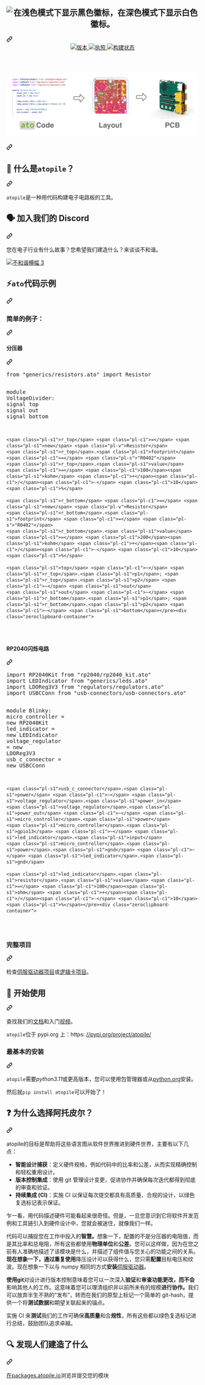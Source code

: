 <div class="Box-sc-g0xbh4-0 bJMeLZ js-snippet-clipboard-copy-unpositioned" data-hpc="true"><article class="markdown-body entry-content container-lg" itemprop="text"><div class="markdown-heading" dir="auto"><h1 align="center" tabindex="-1" class="heading-element" dir="auto">
    <themed-picture data-catalyst-inline="true" data-catalyst=""><picture>
    <source media="(prefers-color-scheme: dark)" srcset="https://github.com/atopile/atopile/assets/9785003/00f19584-18a2-4b5f-9ce4-1248798974dd">
    <source media="(prefers-color-scheme: light)">
    <img alt="在浅色模式下显示黑色徽标，在深色模式下显示白色徽标。" src="https://github.com/atopile/atopile/assets/9785003/d38941c1-d7c1-42e6-9b94-a62a0996bc19" style="visibility:visible;max-width:100%;">
    </picture></themed-picture>
</h1><a id="user-content---------------------" class="anchor-element" aria-label="永久链接：" href="#--------------------"><svg class="octicon octicon-link" viewBox="0 0 16 16" version="1.1" width="16" height="16" aria-hidden="true"><path d="m7.775 3.275 1.25-1.25a3.5 3.5 0 1 1 4.95 4.95l-2.5 2.5a3.5 3.5 0 0 1-4.95 0 .751.751 0 0 1 .018-1.042.751.751 0 0 1 1.042-.018 1.998 1.998 0 0 0 2.83 0l2.5-2.5a2.002 2.002 0 0 0-2.83-2.83l-1.25 1.25a.751.751 0 0 1-1.042-.018.751.751 0 0 1-.018-1.042Zm-4.69 9.64a1.998 1.998 0 0 0 2.83 0l1.25-1.25a.751.751 0 0 1 1.042.018.751.751 0 0 1 .018 1.042l-1.25 1.25a3.5 3.5 0 1 1-4.95-4.95l2.5-2.5a3.5 3.5 0 0 1 4.95 0 .751.751 0 0 1-.018 1.042.751.751 0 0 1-1.042.018 1.998 1.998 0 0 0-2.83 0l-2.5 2.5a1.998 1.998 0 0 0 0 2.83Z"></path></svg></a></div>
<div align="center" dir="auto">
    <a href="#">
        <img src="https://camo.githubusercontent.com/db5a78ad25480e339016935f19a974171e92d0b338def39bb47dc6ee6b2e1181/68747470733a2f2f696d672e736869656c64732e696f2f707970692f762f61746f70696c652e737667" alt="版本" data-canonical-src="https://img.shields.io/pypi/v/atopile.svg" style="max-width: 100%;">
    </a>
    <a href="#">
        <img src="https://camo.githubusercontent.com/0a22d9277af767b9d50257eb03ebf9b6f38214e77033f2090d93fa3c9f9252b1/68747470733a2f2f696d672e736869656c64732e696f2f6769746875622f6c6963656e73652f61746f70696c652f61746f70696c652e737667" alt="执照" data-canonical-src="https://img.shields.io/github/license/atopile/atopile.svg" style="max-width: 100%;">
    </a>
    <a href="#">
        <img src="https://github.com/atopile/atopile/actions/workflows/ci.yml/badge.svg" alt="构建状态" style="max-width: 100%;">
    </a>
</div>
<div class="markdown-heading" dir="auto"><h1 align="center" tabindex="-1" class="heading-element" dir="auto">
    <br>
        <a target="_blank" rel="noopener noreferrer" href="https://github.com/atopile/atopile/blob/main/docs/assets/images/code-layout-pcb.png"><img src="https://github.com/atopile/atopile/raw/main/docs/assets/images/code-layout-pcb.png" alt="徽标 atopile" title="徽标 atopile" style="max-width: 100%;"></a>
    <br>
</h1><a id="user-content-----------------" class="anchor-element" aria-label="永久链接：" href="#----------------"><svg class="octicon octicon-link" viewBox="0 0 16 16" version="1.1" width="16" height="16" aria-hidden="true"><path d="m7.775 3.275 1.25-1.25a3.5 3.5 0 1 1 4.95 4.95l-2.5 2.5a3.5 3.5 0 0 1-4.95 0 .751.751 0 0 1 .018-1.042.751.751 0 0 1 1.042-.018 1.998 1.998 0 0 0 2.83 0l2.5-2.5a2.002 2.002 0 0 0-2.83-2.83l-1.25 1.25a.751.751 0 0 1-1.042-.018.751.751 0 0 1-.018-1.042Zm-4.69 9.64a1.998 1.998 0 0 0 2.83 0l1.25-1.25a.751.751 0 0 1 1.042.018.751.751 0 0 1 .018 1.042l-1.25 1.25a3.5 3.5 0 1 1-4.95-4.95l2.5-2.5a3.5 3.5 0 0 1 4.95 0 .751.751 0 0 1-.018 1.042.751.751 0 0 1-1.042.018 1.998 1.998 0 0 0-2.83 0l-2.5 2.5a1.998 1.998 0 0 0 0 2.83Z"></path></svg></a></div>
<div class="markdown-heading" dir="auto"><h2 tabindex="-1" class="heading-element" dir="auto"><font style="vertical-align: inherit;"><font style="vertical-align: inherit;">📖 什么是</font></font><code>atopile</code><font style="vertical-align: inherit;"><font style="vertical-align: inherit;">？</font></font></h2><a id="user-content--what-is-atopile" class="anchor-element" aria-label="永久链接： 📖 什么是 atopile？" href="#-what-is-atopile"><svg class="octicon octicon-link" viewBox="0 0 16 16" version="1.1" width="16" height="16" aria-hidden="true"><path d="m7.775 3.275 1.25-1.25a3.5 3.5 0 1 1 4.95 4.95l-2.5 2.5a3.5 3.5 0 0 1-4.95 0 .751.751 0 0 1 .018-1.042.751.751 0 0 1 1.042-.018 1.998 1.998 0 0 0 2.83 0l2.5-2.5a2.002 2.002 0 0 0-2.83-2.83l-1.25 1.25a.751.751 0 0 1-1.042-.018.751.751 0 0 1-.018-1.042Zm-4.69 9.64a1.998 1.998 0 0 0 2.83 0l1.25-1.25a.751.751 0 0 1 1.042.018.751.751 0 0 1 .018 1.042l-1.25 1.25a3.5 3.5 0 1 1-4.95-4.95l2.5-2.5a3.5 3.5 0 0 1 4.95 0 .751.751 0 0 1-.018 1.042.751.751 0 0 1-1.042.018 1.998 1.998 0 0 0-2.83 0l-2.5 2.5a1.998 1.998 0 0 0 0 2.83Z"></path></svg></a></div>
<p dir="auto"><code>atopile</code><font style="vertical-align: inherit;"><font style="vertical-align: inherit;">是一种用代码构建电子电路板的工具。</font></font></p>
<div class="markdown-heading" dir="auto"><h2 tabindex="-1" class="heading-element" dir="auto"><font style="vertical-align: inherit;"><font style="vertical-align: inherit;">🗣️ 加入我们的 Discord</font></font></h2><a id="user-content-️-join-us-on-discord" class="anchor-element" aria-label="永久链接：🗣️ 加入我们的 Discord" href="#️-join-us-on-discord"><svg class="octicon octicon-link" viewBox="0 0 16 16" version="1.1" width="16" height="16" aria-hidden="true"><path d="m7.775 3.275 1.25-1.25a3.5 3.5 0 1 1 4.95 4.95l-2.5 2.5a3.5 3.5 0 0 1-4.95 0 .751.751 0 0 1 .018-1.042.751.751 0 0 1 1.042-.018 1.998 1.998 0 0 0 2.83 0l2.5-2.5a2.002 2.002 0 0 0-2.83-2.83l-1.25 1.25a.751.751 0 0 1-1.042-.018.751.751 0 0 1-.018-1.042Zm-4.69 9.64a1.998 1.998 0 0 0 2.83 0l1.25-1.25a.751.751 0 0 1 1.042.018.751.751 0 0 1 .018 1.042l-1.25 1.25a3.5 3.5 0 1 1-4.95-4.95l2.5-2.5a3.5 3.5 0 0 1 4.95 0 .751.751 0 0 1-.018 1.042.751.751 0 0 1-1.042.018 1.998 1.998 0 0 0-2.83 0l-2.5 2.5a1.998 1.998 0 0 0 0 2.83Z"></path></svg></a></div>
<p dir="auto"><font style="vertical-align: inherit;"><font style="vertical-align: inherit;">您在电子行业有什么故事？</font><font style="vertical-align: inherit;">您希望我们建造什么？</font><font style="vertical-align: inherit;">来谈谈不和谐。</font></font></p>
<p dir="auto"><a href="https://discord.gg/nr5V3QRUd3" rel="nofollow"><img src="https://camo.githubusercontent.com/66aa6a184ee1cd1f78052a5016e707f19bda6d40ee6f997635b844e9eb2a980d/68747470733a2f2f646973636f72646170702e636f6d2f6170692f6775696c64732f313032323533383132333931353330303836352f7769646765742e706e673f7374796c653d62616e6e657232" alt="不和谐横幅 3" data-canonical-src="https://discordapp.com/api/guilds/1022538123915300865/widget.png?style=banner2" style="max-width: 100%;"></a></p>
<div class="markdown-heading" dir="auto"><h2 tabindex="-1" class="heading-element" dir="auto"><font style="vertical-align: inherit;"><font style="vertical-align: inherit;">⚡️</font></font><code>ato</code><font style="vertical-align: inherit;"><font style="vertical-align: inherit;">代码示例</font></font></h2><a id="user-content-️ato-code-examples" class="anchor-element" aria-label="永久链接：⚡️ato 代码示例" href="#️ato-code-examples"><svg class="octicon octicon-link" viewBox="0 0 16 16" version="1.1" width="16" height="16" aria-hidden="true"><path d="m7.775 3.275 1.25-1.25a3.5 3.5 0 1 1 4.95 4.95l-2.5 2.5a3.5 3.5 0 0 1-4.95 0 .751.751 0 0 1 .018-1.042.751.751 0 0 1 1.042-.018 1.998 1.998 0 0 0 2.83 0l2.5-2.5a2.002 2.002 0 0 0-2.83-2.83l-1.25 1.25a.751.751 0 0 1-1.042-.018.751.751 0 0 1-.018-1.042Zm-4.69 9.64a1.998 1.998 0 0 0 2.83 0l1.25-1.25a.751.751 0 0 1 1.042.018.751.751 0 0 1 .018 1.042l-1.25 1.25a3.5 3.5 0 1 1-4.95-4.95l2.5-2.5a3.5 3.5 0 0 1 4.95 0 .751.751 0 0 1-.018 1.042.751.751 0 0 1-1.042.018 1.998 1.998 0 0 0-2.83 0l-2.5 2.5a1.998 1.998 0 0 0 0 2.83Z"></path></svg></a></div>
<div class="markdown-heading" dir="auto"><h3 tabindex="-1" class="heading-element" dir="auto"><font style="vertical-align: inherit;"><font style="vertical-align: inherit;">简单的例子：</font></font></h3><a id="user-content-simple-examples" class="anchor-element" aria-label="永久链接：简单示例：" href="#simple-examples"><svg class="octicon octicon-link" viewBox="0 0 16 16" version="1.1" width="16" height="16" aria-hidden="true"><path d="m7.775 3.275 1.25-1.25a3.5 3.5 0 1 1 4.95 4.95l-2.5 2.5a3.5 3.5 0 0 1-4.95 0 .751.751 0 0 1 .018-1.042.751.751 0 0 1 1.042-.018 1.998 1.998 0 0 0 2.83 0l2.5-2.5a2.002 2.002 0 0 0-2.83-2.83l-1.25 1.25a.751.751 0 0 1-1.042-.018.751.751 0 0 1-.018-1.042Zm-4.69 9.64a1.998 1.998 0 0 0 2.83 0l1.25-1.25a.751.751 0 0 1 1.042.018.751.751 0 0 1 .018 1.042l-1.25 1.25a3.5 3.5 0 1 1-4.95-4.95l2.5-2.5a3.5 3.5 0 0 1 4.95 0 .751.751 0 0 1-.018 1.042.751.751 0 0 1-1.042.018 1.998 1.998 0 0 0-2.83 0l-2.5 2.5a1.998 1.998 0 0 0 0 2.83Z"></path></svg></a></div>
<div class="markdown-heading" dir="auto"><h4 tabindex="-1" class="heading-element" dir="auto"><font style="vertical-align: inherit;"><font style="vertical-align: inherit;">分压器</font></font></h4><a id="user-content-voltage-divider" class="anchor-element" aria-label="永久链接：分压器" href="#voltage-divider"><svg class="octicon octicon-link" viewBox="0 0 16 16" version="1.1" width="16" height="16" aria-hidden="true"><path d="m7.775 3.275 1.25-1.25a3.5 3.5 0 1 1 4.95 4.95l-2.5 2.5a3.5 3.5 0 0 1-4.95 0 .751.751 0 0 1 .018-1.042.751.751 0 0 1 1.042-.018 1.998 1.998 0 0 0 2.83 0l2.5-2.5a2.002 2.002 0 0 0-2.83-2.83l-1.25 1.25a.751.751 0 0 1-1.042-.018.751.751 0 0 1-.018-1.042Zm-4.69 9.64a1.998 1.998 0 0 0 2.83 0l1.25-1.25a.751.751 0 0 1 1.042.018.751.751 0 0 1 .018 1.042l-1.25 1.25a3.5 3.5 0 1 1-4.95-4.95l2.5-2.5a3.5 3.5 0 0 1 4.95 0 .751.751 0 0 1-.018 1.042.751.751 0 0 1-1.042.018 1.998 1.998 0 0 0-2.83 0l-2.5 2.5a1.998 1.998 0 0 0 0 2.83Z"></path></svg></a></div>
<div class="highlight highlight-source-python notranslate position-relative overflow-auto" dir="auto"><pre><span class="pl-k">from</span> <span class="pl-s">"generics/resistors.ato"</span> <span class="pl-k">import</span> <span class="pl-v">Resistor</span>

<span class="pl-s1">module</span> <span class="pl-v">VoltageDivider</span>:
    <span class="pl-s1">signal</span> <span class="pl-s1">top</span>
    <span class="pl-s1">signal</span> <span class="pl-s1">out</span>
    <span class="pl-s1">signal</span> <span class="pl-s1">bottom</span>

    <span class="pl-s1">r_top</span> <span class="pl-c1">=</span> <span class="pl-s1">new</span> <span class="pl-v">Resistor</span>
    <span class="pl-s1">r_top</span>.<span class="pl-s1">footprint</span> <span class="pl-c1">=</span> <span class="pl-s">"R0402"</span>
    <span class="pl-s1">r_top</span>.<span class="pl-s1">value</span> <span class="pl-c1">=</span> <span class="pl-c1">100</span><span class="pl-s1">kohm</span> <span class="pl-c1">+</span><span class="pl-c1">/</span><span class="pl-c1">-</span> <span class="pl-c1">10</span><span class="pl-c1">%</span>

    <span class="pl-s1">r_bottom</span> <span class="pl-c1">=</span> <span class="pl-s1">new</span> <span class="pl-v">Resistor</span>
    <span class="pl-s1">r_bottom</span>.<span class="pl-s1">footprint</span> <span class="pl-c1">=</span> <span class="pl-s">"R0402"</span>
    <span class="pl-s1">r_bottom</span>.<span class="pl-s1">value</span> <span class="pl-c1">=</span> <span class="pl-c1">200</span><span class="pl-s1">kohm</span> <span class="pl-c1">+</span><span class="pl-c1">/</span><span class="pl-c1">-</span> <span class="pl-c1">10</span><span class="pl-c1">%</span>

    <span class="pl-s1">top</span> <span class="pl-c1">~</span> <span class="pl-s1">r_top</span>.<span class="pl-s1">p1</span>; <span class="pl-s1">r_top</span>.<span class="pl-s1">p2</span> <span class="pl-c1">~</span> <span class="pl-s1">out</span>
    <span class="pl-s1">out</span> <span class="pl-c1">~</span> <span class="pl-s1">r_bottom</span>.<span class="pl-s1">p1</span>; <span class="pl-s1">r_bottom</span>.<span class="pl-s1">p2</span> <span class="pl-c1">~</span> <span class="pl-s1">bottom</span></pre><div class="zeroclipboard-container">
     
  </div></div>
<div class="markdown-heading" dir="auto"><h4 tabindex="-1" class="heading-element" dir="auto"><font style="vertical-align: inherit;"><font style="vertical-align: inherit;">RP2040闪烁电路</font></font></h4><a id="user-content-rp2040-blinky-circuit" class="anchor-element" aria-label="永久链接：RP2040 闪烁电路" href="#rp2040-blinky-circuit"><svg class="octicon octicon-link" viewBox="0 0 16 16" version="1.1" width="16" height="16" aria-hidden="true"><path d="m7.775 3.275 1.25-1.25a3.5 3.5 0 1 1 4.95 4.95l-2.5 2.5a3.5 3.5 0 0 1-4.95 0 .751.751 0 0 1 .018-1.042.751.751 0 0 1 1.042-.018 1.998 1.998 0 0 0 2.83 0l2.5-2.5a2.002 2.002 0 0 0-2.83-2.83l-1.25 1.25a.751.751 0 0 1-1.042-.018.751.751 0 0 1-.018-1.042Zm-4.69 9.64a1.998 1.998 0 0 0 2.83 0l1.25-1.25a.751.751 0 0 1 1.042.018.751.751 0 0 1 .018 1.042l-1.25 1.25a3.5 3.5 0 1 1-4.95-4.95l2.5-2.5a3.5 3.5 0 0 1 4.95 0 .751.751 0 0 1-.018 1.042.751.751 0 0 1-1.042.018 1.998 1.998 0 0 0-2.83 0l-2.5 2.5a1.998 1.998 0 0 0 0 2.83Z"></path></svg></a></div>
<div class="highlight highlight-source-python notranslate position-relative overflow-auto" dir="auto"><pre><span class="pl-k">import</span> <span class="pl-v">RP2040Kit</span> <span class="pl-s1">from</span> <span class="pl-s">"rp2040/rp2040_kit.ato"</span>
<span class="pl-k">import</span> <span class="pl-v">LEDIndicator</span> <span class="pl-s1">from</span> <span class="pl-s">"generics/leds.ato"</span>
<span class="pl-k">import</span> <span class="pl-v">LDOReg3V3</span> <span class="pl-s1">from</span> <span class="pl-s">"regulators/regulators.ato"</span>
<span class="pl-k">import</span> <span class="pl-v">USBCConn</span> <span class="pl-s1">from</span> <span class="pl-s">"usb-connectors/usb-connectors.ato"</span>

<span class="pl-s1">module</span> <span class="pl-v">Blinky</span>:
    <span class="pl-s1">micro_controller</span> <span class="pl-c1">=</span> <span class="pl-s1">new</span> <span class="pl-v">RP2040Kit</span>
    <span class="pl-s1">led_indicator</span> <span class="pl-c1">=</span> <span class="pl-s1">new</span> <span class="pl-v">LEDIndicator</span>
    <span class="pl-s1">voltage_regulator</span> <span class="pl-c1">=</span> <span class="pl-s1">new</span> <span class="pl-v">LDOReg3V3</span>
    <span class="pl-s1">usb_c_connector</span> <span class="pl-c1">=</span> <span class="pl-s1">new</span> <span class="pl-v">USBCConn</span>

    <span class="pl-s1">usb_c_connector</span>.<span class="pl-s1">power</span> <span class="pl-c1">~</span> <span class="pl-s1">voltage_regulator</span>.<span class="pl-s1">power_in</span>
    <span class="pl-s1">voltage_regulator</span>.<span class="pl-s1">power_out</span> <span class="pl-c1">~</span> <span class="pl-s1">micro_controller</span>.<span class="pl-s1">power</span>
    <span class="pl-s1">micro_controller</span>.<span class="pl-s1">gpio13</span> <span class="pl-c1">~</span> <span class="pl-s1">led_indicator</span>.<span class="pl-s1">input</span>
    <span class="pl-s1">micro_controller</span>.<span class="pl-s1">power</span>.<span class="pl-s1">gnd</span> <span class="pl-c1">~</span> <span class="pl-s1">led_indicator</span>.<span class="pl-s1">gnd</span>

    <span class="pl-s1">led_indicator</span>.<span class="pl-s1">resistor</span>.<span class="pl-s1">value</span> <span class="pl-c1">=</span> <span class="pl-c1">100</span><span class="pl-s1">ohm</span> <span class="pl-c1">+</span><span class="pl-c1">/</span><span class="pl-c1">-</span> <span class="pl-c1">10</span><span class="pl-c1">%</span></pre><div class="zeroclipboard-container">
   
  </div></div>
<div class="markdown-heading" dir="auto"><h3 tabindex="-1" class="heading-element" dir="auto"><font style="vertical-align: inherit;"><font style="vertical-align: inherit;">完整项目</font></font></h3><a id="user-content-full-projects" class="anchor-element" aria-label="永久链接：完整项目" href="#full-projects"><svg class="octicon octicon-link" viewBox="0 0 16 16" version="1.1" width="16" height="16" aria-hidden="true"><path d="m7.775 3.275 1.25-1.25a3.5 3.5 0 1 1 4.95 4.95l-2.5 2.5a3.5 3.5 0 0 1-4.95 0 .751.751 0 0 1 .018-1.042.751.751 0 0 1 1.042-.018 1.998 1.998 0 0 0 2.83 0l2.5-2.5a2.002 2.002 0 0 0-2.83-2.83l-1.25 1.25a.751.751 0 0 1-1.042-.018.751.751 0 0 1-.018-1.042Zm-4.69 9.64a1.998 1.998 0 0 0 2.83 0l1.25-1.25a.751.751 0 0 1 1.042.018.751.751 0 0 1 .018 1.042l-1.25 1.25a3.5 3.5 0 1 1-4.95-4.95l2.5-2.5a3.5 3.5 0 0 1 4.95 0 .751.751 0 0 1-.018 1.042.751.751 0 0 1-1.042.018 1.998 1.998 0 0 0-2.83 0l-2.5 2.5a1.998 1.998 0 0 0 0 2.83Z"></path></svg></a></div>
<p dir="auto"><font style="vertical-align: inherit;"><font style="vertical-align: inherit;">检查</font></font><a href="https://github.com/atopile/spin-servo-drive"><font style="vertical-align: inherit;"><font style="vertical-align: inherit;">伺服驱动器项目</font></font></a><font style="vertical-align: inherit;"><font style="vertical-align: inherit;">或</font></font><a href="https://github.com/timot05/logic-card"><font style="vertical-align: inherit;"><font style="vertical-align: inherit;">逻辑卡项目</font></font></a><font style="vertical-align: inherit;"><font style="vertical-align: inherit;">。</font></font></p>
<div class="markdown-heading" dir="auto"><h2 tabindex="-1" class="heading-element" dir="auto"><font style="vertical-align: inherit;"><font style="vertical-align: inherit;">🔨 开始使用</font></font></h2><a id="user-content--getting-started" class="anchor-element" aria-label="永久链接：🔨 入门" href="#-getting-started"><svg class="octicon octicon-link" viewBox="0 0 16 16" version="1.1" width="16" height="16" aria-hidden="true"><path d="m7.775 3.275 1.25-1.25a3.5 3.5 0 1 1 4.95 4.95l-2.5 2.5a3.5 3.5 0 0 1-4.95 0 .751.751 0 0 1 .018-1.042.751.751 0 0 1 1.042-.018 1.998 1.998 0 0 0 2.83 0l2.5-2.5a2.002 2.002 0 0 0-2.83-2.83l-1.25 1.25a.751.751 0 0 1-1.042-.018.751.751 0 0 1-.018-1.042Zm-4.69 9.64a1.998 1.998 0 0 0 2.83 0l1.25-1.25a.751.751 0 0 1 1.042.018.751.751 0 0 1 .018 1.042l-1.25 1.25a3.5 3.5 0 1 1-4.95-4.95l2.5-2.5a3.5 3.5 0 0 1 4.95 0 .751.751 0 0 1-.018 1.042.751.751 0 0 1-1.042.018 1.998 1.998 0 0 0-2.83 0l-2.5 2.5a1.998 1.998 0 0 0 0 2.83Z"></path></svg></a></div>
<p dir="auto"><font style="vertical-align: inherit;"><font style="vertical-align: inherit;">查找我们的</font></font><a href="https://atopile.io/getting-started/" rel="nofollow"><font style="vertical-align: inherit;"><font style="vertical-align: inherit;">文档</font></font></a><font style="vertical-align: inherit;"><font style="vertical-align: inherit;">和入门</font></font><a href="https://www.youtube.com/watch?v=7aeZLlA_VYA" rel="nofollow"><font style="vertical-align: inherit;"><font style="vertical-align: inherit;">视频</font></font></a><font style="vertical-align: inherit;"><font style="vertical-align: inherit;">。</font></font></p>
<p dir="auto"><code>atopile</code><font style="vertical-align: inherit;"><font style="vertical-align: inherit;">位于 pypi.org 上：https: </font></font><a href="https://pypi.org/project/atopile/" rel="nofollow"><font style="vertical-align: inherit;"><font style="vertical-align: inherit;">//pypi.org/project/atopile/</font></font></a></p>
<div class="markdown-heading" dir="auto"><h3 tabindex="-1" class="heading-element" dir="auto"><font style="vertical-align: inherit;"><font style="vertical-align: inherit;">最基本的安装</font></font></h3><a id="user-content-most-basic-installation" class="anchor-element" aria-label="永久链接：最基本的安装" href="#most-basic-installation"><svg class="octicon octicon-link" viewBox="0 0 16 16" version="1.1" width="16" height="16" aria-hidden="true"><path d="m7.775 3.275 1.25-1.25a3.5 3.5 0 1 1 4.95 4.95l-2.5 2.5a3.5 3.5 0 0 1-4.95 0 .751.751 0 0 1 .018-1.042.751.751 0 0 1 1.042-.018 1.998 1.998 0 0 0 2.83 0l2.5-2.5a2.002 2.002 0 0 0-2.83-2.83l-1.25 1.25a.751.751 0 0 1-1.042-.018.751.751 0 0 1-.018-1.042Zm-4.69 9.64a1.998 1.998 0 0 0 2.83 0l1.25-1.25a.751.751 0 0 1 1.042.018.751.751 0 0 1 .018 1.042l-1.25 1.25a3.5 3.5 0 1 1-4.95-4.95l2.5-2.5a3.5 3.5 0 0 1 4.95 0 .751.751 0 0 1-.018 1.042.751.751 0 0 1-1.042.018 1.998 1.998 0 0 0-2.83 0l-2.5 2.5a1.998 1.998 0 0 0 0 2.83Z"></path></svg></a></div>
<p dir="auto"><code>atopile</code><font style="vertical-align: inherit;"><font style="vertical-align: inherit;">需要</font></font><em><font style="vertical-align: inherit;"><font style="vertical-align: inherit;">python3.11</font></font></em><font style="vertical-align: inherit;"><font style="vertical-align: inherit;">或更高版本，您可以使用包管理器或从</font></font><a href="https://www.python.org/downloads/" rel="nofollow"><font style="vertical-align: inherit;"><font style="vertical-align: inherit;">python.org</font></font></a><font style="vertical-align: inherit;"><font style="vertical-align: inherit;">安装。</font></font></p>
<p dir="auto"><font style="vertical-align: inherit;"><font style="vertical-align: inherit;">然后就</font></font><code>pip install atopile</code><font style="vertical-align: inherit;"><font style="vertical-align: inherit;">可以开始了！</font></font></p>
<div class="markdown-heading" dir="auto"><h2 tabindex="-1" class="heading-element" dir="auto"><font style="vertical-align: inherit;"><font style="vertical-align: inherit;">❓ 为什么选择阿托皮尔？</font></font></h2><a id="user-content--why-atopile" class="anchor-element" aria-label="永久链接：❓ 为什么选择 Atopile？" href="#-why-atopile"><svg class="octicon octicon-link" viewBox="0 0 16 16" version="1.1" width="16" height="16" aria-hidden="true"><path d="m7.775 3.275 1.25-1.25a3.5 3.5 0 1 1 4.95 4.95l-2.5 2.5a3.5 3.5 0 0 1-4.95 0 .751.751 0 0 1 .018-1.042.751.751 0 0 1 1.042-.018 1.998 1.998 0 0 0 2.83 0l2.5-2.5a2.002 2.002 0 0 0-2.83-2.83l-1.25 1.25a.751.751 0 0 1-1.042-.018.751.751 0 0 1-.018-1.042Zm-4.69 9.64a1.998 1.998 0 0 0 2.83 0l1.25-1.25a.751.751 0 0 1 1.042.018.751.751 0 0 1 .018 1.042l-1.25 1.25a3.5 3.5 0 1 1-4.95-4.95l2.5-2.5a3.5 3.5 0 0 1 4.95 0 .751.751 0 0 1-.018 1.042.751.751 0 0 1-1.042.018 1.998 1.998 0 0 0-2.83 0l-2.5 2.5a1.998 1.998 0 0 0 0 2.83Z"></path></svg></a></div>
<p dir="auto"><font style="vertical-align: inherit;"><font style="vertical-align: inherit;">atopile的目标是帮助将这些语言图从软件世界推进到硬件世界，主要有以下几点：</font></font></p>
<ul dir="auto">
<li><strong><font style="vertical-align: inherit;"><font style="vertical-align: inherit;">智能设计捕获</font></font></strong><font style="vertical-align: inherit;"><font style="vertical-align: inherit;">：定义硬件规格，例如代码中的比率和公差，从而实现精确控制和轻松重用设计。</font></font></li>
<li><strong><font style="vertical-align: inherit;"><font style="vertical-align: inherit;">版本控制集成</font></font></strong><font style="vertical-align: inherit;"><font style="vertical-align: inherit;">：使用 git 管理设计变更，促进协作并确保每次迭代都得到彻底的审查和验证。</font></font></li>
<li><strong><font style="vertical-align: inherit;"><font style="vertical-align: inherit;">持续集成 (CI)</font></font></strong><font style="vertical-align: inherit;"><font style="vertical-align: inherit;">：实施 CI 以保证每次提交都具有高质量、合规的设计，以绿色复选标记表示保证。</font></font></li>
</ul>
<p dir="auto"><font style="vertical-align: inherit;"><font style="vertical-align: inherit;">乍一看，用代码描述硬件可能看起来很奇怪。</font><font style="vertical-align: inherit;">但是，一旦您意识到它将软件开发范例和工具链引入到硬件设计中，您就会被迷住，就像我们一样。</font></font></p>
<p dir="auto"><font style="vertical-align: inherit;"><font style="vertical-align: inherit;">代码可以捕捉</font><font style="vertical-align: inherit;">您在工作中投入的</font></font><strong><font style="vertical-align: inherit;"><font style="vertical-align: inherit;">智慧。</font></font></strong><font style="vertical-align: inherit;"><font style="vertical-align: inherit;">想象一下，配置的不是分压器的电阻值，而是其比率和总电阻，所有这些都使用</font></font><strong><font style="vertical-align: inherit;"><font style="vertical-align: inherit;">物理单位</font></font></strong><font style="vertical-align: inherit;"><font style="vertical-align: inherit;">和</font></font><strong><font style="vertical-align: inherit;"><font style="vertical-align: inherit;">公差</font></font></strong><font style="vertical-align: inherit;"><font style="vertical-align: inherit;">。</font><font style="vertical-align: inherit;">您可以这样做，因为在您之前有人准确地描述了该模块是什么，并描述了组件值与您关心的功能之间的关系。</font></font><strong><font style="vertical-align: inherit;"><font style="vertical-align: inherit;">现在想象一下，通过重复使用</font></font></strong><font style="vertical-align: inherit;"><font style="vertical-align: inherit;">降压设计</font><font style="vertical-align: inherit;">可以获得什么，您只需</font></font><strong><font style="vertical-align: inherit;"><font style="vertical-align: inherit;">配置</font></font></strong><font style="vertical-align: inherit;"><font style="vertical-align: inherit;">目标电压和纹波。</font><font style="vertical-align: inherit;">现在想象一下</font><font style="vertical-align: inherit;">以与 numpy 相同的方式</font></font><strong><font style="vertical-align: inherit;"><font style="vertical-align: inherit;">安装</font></font></strong><font style="vertical-align: inherit;"></font><a href="https://github.com/atopile/spin-servo-drive"><font style="vertical-align: inherit;"><font style="vertical-align: inherit;">伺服驱动器</font></font></a><font style="vertical-align: inherit;"><font style="vertical-align: inherit;">。</font></font></p>
<p dir="auto"><font style="vertical-align: inherit;"></font><strong><font style="vertical-align: inherit;"><font style="vertical-align: inherit;">使用git</font></font></strong><font style="vertical-align: inherit;"><font style="vertical-align: inherit;">对设计进行版本控制</font><font style="vertical-align: inherit;">意味着您可以</font><font style="vertical-align: inherit;">一次深入</font></font><strong><font style="vertical-align: inherit;"><font style="vertical-align: inherit;">验证</font></font></strong><font style="vertical-align: inherit;"><font style="vertical-align: inherit;">和</font></font><strong><font style="vertical-align: inherit;"><font style="vertical-align: inherit;">审查功能更改，</font></font></strong><font style="vertical-align: inherit;"></font><strong><font style="vertical-align: inherit;"><font style="vertical-align: inherit;">而不会</font></font></strong><font style="vertical-align: inherit;"><font style="vertical-align: inherit;">影响其他人的工作。</font><font style="vertical-align: inherit;">这意味着您可以理清组织并</font><font style="vertical-align: inherit;">以前所未有的规模</font></font><strong><font style="vertical-align: inherit;"><font style="vertical-align: inherit;">进行协作。</font></font></strong><font style="vertical-align: inherit;"><font style="vertical-align: inherit;">我们可以放弃半生不熟的“发布”，转而在我们的原型上标记一个简单的 git-hash，提供一个将</font></font><strong><font style="vertical-align: inherit;"><font style="vertical-align: inherit;">测试数据</font></font></strong><font style="vertical-align: inherit;"><font style="vertical-align: inherit;">和期望关联起来的锚点。</font></font></p>
<p dir="auto"><font style="vertical-align: inherit;"><font style="vertical-align: inherit;">实施 CI 来</font></font><strong><font style="vertical-align: inherit;"><font style="vertical-align: inherit;">测试</font></font></strong><font style="vertical-align: inherit;"><font style="vertical-align: inherit;">我们的工作可确保</font></font><strong><font style="vertical-align: inherit;"><font style="vertical-align: inherit;">高质量</font></font></strong><font style="vertical-align: inherit;"><font style="vertical-align: inherit;">和合</font></font><strong><font style="vertical-align: inherit;"><font style="vertical-align: inherit;">规性</font></font></strong><font style="vertical-align: inherit;"><font style="vertical-align: inherit;">，所有这些都以绿色复选标记进行总结，鼓励团队追求卓越。</font></font></p>
<div class="markdown-heading" dir="auto"><h2 tabindex="-1" class="heading-element" dir="auto"><font style="vertical-align: inherit;"><font style="vertical-align: inherit;">🔍 发现人们建造了什么</font></font></h2><a id="user-content--discover-what-people-build" class="anchor-element" aria-label="永久链接：🔍 发现人们建造了什么" href="#-discover-what-people-build"><svg class="octicon octicon-link" viewBox="0 0 16 16" version="1.1" width="16" height="16" aria-hidden="true"><path d="m7.775 3.275 1.25-1.25a3.5 3.5 0 1 1 4.95 4.95l-2.5 2.5a3.5 3.5 0 0 1-4.95 0 .751.751 0 0 1 .018-1.042.751.751 0 0 1 1.042-.018 1.998 1.998 0 0 0 2.83 0l2.5-2.5a2.002 2.002 0 0 0-2.83-2.83l-1.25 1.25a.751.751 0 0 1-1.042-.018.751.751 0 0 1-.018-1.042Zm-4.69 9.64a1.998 1.998 0 0 0 2.83 0l1.25-1.25a.751.751 0 0 1 1.042.018.751.751 0 0 1 .018 1.042l-1.25 1.25a3.5 3.5 0 1 1-4.95-4.95l2.5-2.5a3.5 3.5 0 0 1 4.95 0 .751.751 0 0 1-.018 1.042.751.751 0 0 1-1.042.018 1.998 1.998 0 0 0-2.83 0l-2.5 2.5a1.998 1.998 0 0 0 0 2.83Z"></path></svg></a></div>
<p dir="auto"><font style="vertical-align: inherit;"><a href="https://packages.atopile.io" rel="nofollow"><font style="vertical-align: inherit;">在packages.atopile.io</font></a><font style="vertical-align: inherit;">浏览并提交您的模块</font></font><a href="https://packages.atopile.io" rel="nofollow"><font style="vertical-align: inherit;"></font></a></p>
</article></div>
